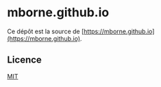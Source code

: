 # mborne.github.io

Ce dépôt est la source de [https://mborne.github.io](https://mborne.github.io).

## Licence

[MIT](LICENSE)

